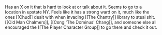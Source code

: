 Has an X on it that is hard to look at or talk about it. Seems to go to a location in upstate NY. Feels like it has a strong ward on it, much like the ones [[Chud]] dealt with when invading [[The Chantry]] library to steal shit. [[Old Man Chalmers]], [[Cong 'The Dominus' Chang]], and someone else all encouraged the [[The Player Character Group]] to go there and check it out.
